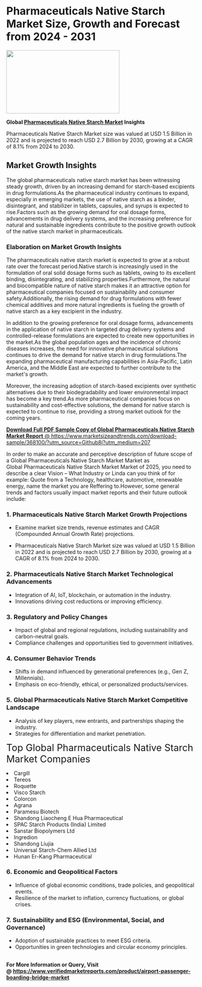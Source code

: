 <H1>Pharmaceuticals Native Starch Market Size, Growth and Forecast from 2024 - 2031</H1><img class="aligncenter size-medium wp-image-584254" src="https://thirdeyenews.in/wp-content/uploads/2024/09/Global-Market-Research-300x168.jpeg" alt="" width="300" height="168" /><p><strong>Global&nbsp;<a href="https://www.marketsizeandtrends.com/download-sample/368100/?utm_source=Github8j?utm_medium=207">Pharmaceuticals Native Starch Market</a> Insights</strong></p><p>Pharmaceuticals Native Starch Market size was valued at USD 1.5 Billion in 2022 and is projected to reach USD 2.7 Billion by 2030, growing at a CAGR of 8.1% from 2024 to 2030.</p><p><h2>Market Growth Insights</h2> <p>The global pharmaceuticals native starch market has been witnessing steady growth, driven by an increasing demand for starch-based excipients in drug formulations.As the pharmaceutical industry continues to expand, especially in emerging markets, the use of native starch as a binder, disintegrant, and stabilizer in tablets, capsules, and syrups is expected to rise.Factors such as the growing demand for oral dosage forms, advancements in drug delivery systems, and the increasing preference for natural and sustainable ingredients contribute to the positive growth outlook of the native starch market in pharmaceuticals.</p> <p><a href="#"></a></p> <h3>Elaboration on Market Growth Insights</h3> <p>The pharmaceuticals native starch market is expected to grow at a robust rate over the forecast period.Native starch is increasingly used in the formulation of oral solid dosage forms such as tablets, owing to its excellent binding, disintegrating, and stabilizing properties.Furthermore, the natural and biocompatible nature of native starch makes it an attractive option for pharmaceutical companies focused on sustainability and consumer safety.Additionally, the rising demand for drug formulations with fewer chemical additives and more natural ingredients is fueling the growth of native starch as a key excipient in the industry.</p> <p>In addition to the growing preference for oral dosage forms, advancements in the application of native starch in targeted drug delivery systems and controlled-release formulations are expected to create new opportunities in the market.As the global population ages and the incidence of chronic diseases increases, the need for innovative pharmaceutical solutions continues to drive the demand for native starch in drug formulations.The expanding pharmaceutical manufacturing capabilities in Asia-Pacific, Latin America, and the Middle East are expected to further contribute to the market's growth.</p> <p>Moreover, the increasing adoption of starch-based excipients over synthetic alternatives due to their biodegradability and lower environmental impact has become a key trend.As more pharmaceutical companies focus on sustainability and cost-effective solutions, the demand for native starch is expected to continue to rise, providing a strong market outlook for the coming years.</p> <p><a href="#"></p><p><span class=""><strong>Download Full PDF Sample Copy of Global Pharmaceuticals Native Starch Market Report</strong> @ <a href="https://www.marketsizeandtrends.com/download-sample/368100/?utm_source=Github8j?utm_medium=207" target="_blank">https://www.marketsizeandtrends.com/download-sample/368100/?utm_source=Github8j?utm_medium=207</a></span></p><p>In order to make an accurate and perceptive description of future scope of a Global&nbsp;Pharmaceuticals Native Starch Market Market as Global&nbsp;Pharmaceuticals Native Starch Market Market of 2025, you need to describe a clear Vision &ndash; What Industry or Linda can you think of for example: Quote from a Technology, healthcare, automotive, renewable energy, name the market you are Reffering to.However, some general trends and factors usually impact market reports and their future outlook include:</p><h3>1.&nbsp;<strong>Pharmaceuticals Native Starch Market Growth Projections</strong></h3><ul><li>Examine market size trends, revenue estimates and CAGR (Compounded Annual Growth Rate) projections.</li><li><p>Pharmaceuticals Native Starch Market size was valued at USD 1.5 Billion in 2022 and is projected to reach USD 2.7 Billion by 2030, growing at a CAGR of 8.1% from 2024 to 2030.</p></li></ul><h3>2.&nbsp;<strong>Pharmaceuticals Native Starch Market Technological Advancements</strong></h3><ul><li>Integration of AI, IoT, blockchain, or automation in the industry.</li><li>Innovations driving cost reductions or improving efficiency.</li></ul><h3>3.&nbsp;<strong>Regulatory and Policy Changes</strong></h3><ul><li>Impact of global and regional regulations, including sustainability and carbon-neutral goals.</li><li>Compliance challenges and opportunities tied to government initiatives.</li></ul><h3>4.&nbsp;<strong>Consumer Behavior Trends</strong></h3><ul><li>Shifts in demand influenced by generational preferences (e.g., Gen Z, Millennials).</li><li>Emphasis on eco-friendly, ethical, or personalized products/services.</li></ul><h3>5.&nbsp;<strong>Global Pharmaceuticals Native Starch Market Competitive Landscape</strong></h3><ul><li>Analysis of key players, new entrants, and partnerships shaping the industry.</li><li>Strategies for differentiation and market penetration.</li></ul><p data-pm-slice="1 1 []"><span style="color: inherit; font-family: inherit; font-size: 25px;">Top Global Pharmaceuticals Native Starch Market Companies</span></p><div class="" data-test-id=""><p><li>Cargill</li><li> Tereos</li><li> Roquette</li><li> Visco Starch</li><li> Colorcon</li><li> Agrana</li><li> Paramesu Biotech</li><li> Shandong Liaocheng E Hua Pharmaceutical</li><li> SPAC Starch Products (India) Limited</li><li> Sanstar Biopolymers Ltd</li><li> Ingredion</li><li> Shandong Liujia</li><li> Universal Starch-Chem Allied Ltd</li><li> Hunan Er-Kang Pharmaceutical</li></p></div><h3>6.&nbsp;<strong>Economic and Geopolitical Factors</strong></h3><ul><li>Influence of global economic conditions, trade policies, and geopolitical events.</li><li>Resilience of the market to inflation, currency fluctuations, or global crises.</li></ul><h3>7.&nbsp;<strong>Sustainability and ESG (Environmental, Social, and Governance)</strong></h3><ul><li>Adoption of sustainable practices to meet ESG criteria.</li><li>Opportunities in green technologies and circular economy principles.</li></ul><h2><strong style="font-size: 14px;">For More Information or Query, Visit @&nbsp;</strong><a style="background-color: #ffffff; font-size: 14px;" href="https://www.marketsizeandtrends.com/report/pharmaceuticals-native-starch-market/" target="_blank">https://www.verifiedmarketreports.com/product/airport-passenger-boarding-bridge-market</a></h2>
